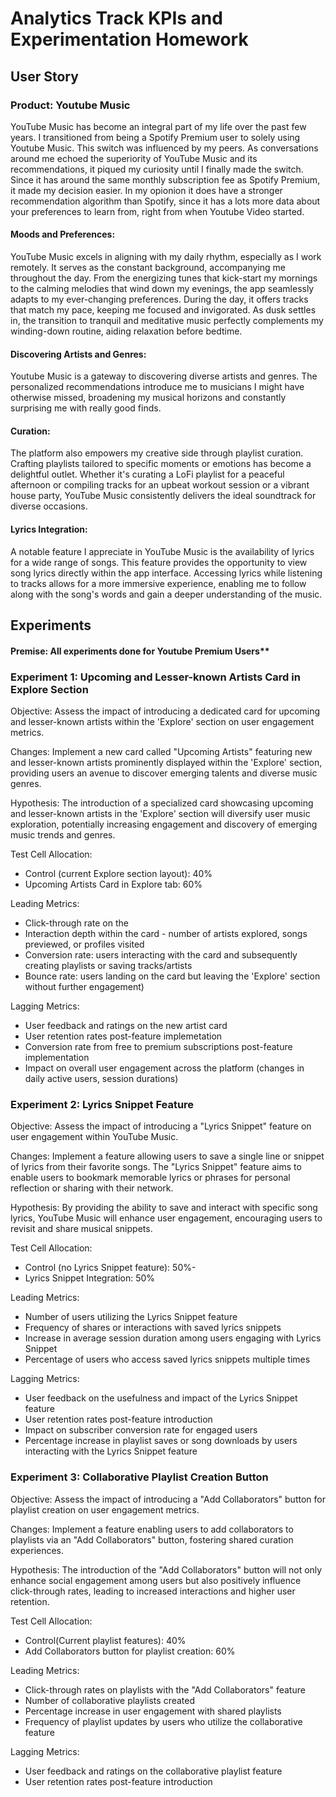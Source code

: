 
# Analytics Track KPIs and Experimentation Homework

## User Story

### Product: Youtube Music

YouTube Music has become an integral part of my life over the past few years. I transitioned from being a Spotify Premium user to solely using Youtube Music. This switch was influenced by my peers. 
As conversations around me echoed the superiority of YouTube Music and its recommendations, it piqued my curiosity until I finally made the switch. Since it has around the same monthly subscription fee as Spotify Premium, it made my decision easier. 
In my opionion it does have a stronger recommendation algorithm than Spotify, since it has a lots more data about your preferences to learn from, right from when Youtube Video started. 

#### Moods and Preferences:
YouTube Music excels in aligning with my daily rhythm, especially as I work remotely. It serves as the constant background, accompanying me throughout the day. From the energizing tunes that kick-start my mornings to the calming melodies that wind down my evenings, the app seamlessly adapts to my ever-changing preferences. During the day, it offers tracks that match my pace, keeping me focused and invigorated. As dusk settles in, the transition to tranquil and meditative music perfectly complements my winding-down routine, aiding relaxation before bedtime.

#### Discovering Artists and Genres:
Youtube Music is a gateway to discovering diverse artists and genres. The personalized recommendations introduce me to musicians I might have otherwise missed, broadening my musical horizons and constantly surprising me with really good finds.

#### Curation:
The platform also empowers my creative side through playlist curation. Crafting playlists tailored to specific moments or emotions has become a delightful outlet. Whether it's curating a LoFi playlist for a peaceful afternoon or compiling tracks for an upbeat workout session or a vibrant house party, YouTube Music consistently delivers the ideal soundtrack for diverse occasions.

#### Lyrics Integration:
A notable feature I appreciate in YouTube Music is the availability of lyrics for a wide range of songs. 
This feature provides the opportunity to view song lyrics directly within the app interface. 
Accessing lyrics while listening to tracks allows for a more immersive experience, enabling me to follow along with the song's words and gain a deeper understanding of the music.

## Experiments

#### Premise: All experiments done for Youtube Premium Users**

### Experiment 1: Upcoming and Lesser-known Artists Card in Explore Section

Objective: Assess the impact of introducing a dedicated card for upcoming and lesser-known artists within the 'Explore' section on user engagement metrics.

Changes: Implement a new card called "Upcoming Artists" featuring new and lesser-known artists prominently displayed within the 'Explore' section, providing users an avenue to discover emerging talents and diverse music genres.

Hypothesis: The introduction of a specialized card showcasing upcoming and lesser-known artists in the 'Explore' section will diversify user music exploration, potentially increasing engagement and discovery of emerging music trends and genres.

Test Cell Allocation:

 - Control (current Explore section layout): 40%
- Upcoming Artists Card in Explore tab: 60%

Leading Metrics:

- Click-through rate on the 
- Interaction depth within the card - number of artists explored, songs previewed, or profiles visited
- Conversion rate: users interacting with the card and subsequently creating playlists or saving tracks/artists
- Bounce rate: users landing on the card but leaving the 'Explore' section without further engagement)
 
Lagging Metrics:

 - User feedback and ratings on the new artist card
 - User retention rates post-feature implemetation
 - Conversion rate from free to premium subscriptions post-feature implementation
 - Impact on overall user engagement across the platform (changes in daily active users, session durations)

### Experiment 2: Lyrics Snippet Feature

Objective: Assess the impact of introducing a "Lyrics Snippet" feature on user engagement within YouTube Music.

Changes: Implement a feature allowing users to save a single line or snippet of lyrics from their favorite songs. The "Lyrics Snippet" feature aims to enable users to bookmark memorable lyrics or phrases for personal reflection or sharing with their network.

Hypothesis: By providing the ability to save and interact with specific song lyrics, YouTube Music will enhance user engagement, encouraging users to revisit and share musical snippets.

Test Cell Allocation:

- Control (no Lyrics Snippet feature): 50%-
- Lyrics Snippet Integration: 50%

Leading Metrics:

-  Number of users utilizing the Lyrics Snippet feature
-  Frequency of shares or interactions with saved lyrics snippets
-  Increase in average session duration among users engaging with Lyrics Snippet
-  Percentage of users who access saved lyrics snippets multiple times

Lagging Metrics:

 - User feedback on the usefulness and impact of the Lyrics Snippet feature
 - User retention rates post-feature introduction
 - Impact on subscriber conversion rate for engaged users
 - Percentage increase in playlist saves or song downloads by users interacting with the Lyrics Snippet feature

   
### Experiment 3: Collaborative Playlist Creation Button

Objective: Assess the impact of introducing a "Add Collaborators" button for playlist creation on user engagement metrics.

Changes: Implement a feature enabling users to add collaborators to playlists via an "Add Collaborators" button, fostering shared curation experiences.

Hypothesis: The introduction of the "Add Collaborators" button will not only enhance social engagement among users but also positively influence click-through rates, leading to increased interactions and higher user retention.

Test Cell Allocation:

- Control(Current playlist features): 40%
- Add Collaborators button for playlist creation: 60%


Leading Metrics:

- Click-through rates on playlists with the "Add Collaborators" feature
- Number of collaborative playlists created
- Percentage increase in user engagement with shared playlists
- Frequency of playlist updates by users who utilize the collaborative feature

Lagging Metrics:

 - User feedback and ratings on the collaborative playlist feature
 - User retention rates post-feature introduction 

